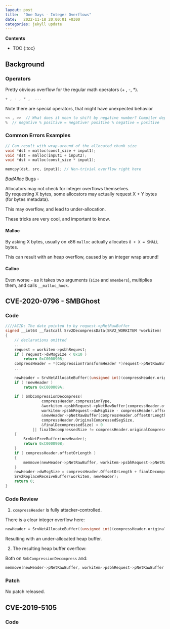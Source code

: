 ```yaml
---
layout: post
title:  "One Days - Integer Overflows"
date:   2022-11-18 20:00:01 +0300
categories: jekyll update
---
```


**Contents**
* TOC
{:toc}
## Background

### Operators
Pretty obvious overflow for the regular math operators (+ , -, *).

```c
+ , - , * ,  ...
```

Note there are special operators, that might have unexpected behavior

```c
<< , >>  // What does it mean to shift by negative number? Compiler dependent 
%  // negative % positive = negative! positive % negative = positive
```

### Common Errors Examples

```c
// Can result with wrap-around of the allocated chunk size
void *dst = malloc(const_size + input1);
void *dst = malloc(input1 + input2);
void *dst = malloc(const_size * input1); 

memcpy(dst, src, input1); // Non-trivial overflow right here
```

*BadAlloc* Bugs - 

Allocators may not check for integer overflows themselves. \
By requesting X bytes, some allocators may actually request X + Y bytes (for bytes metadata). 

This may overflow, and lead to under-allocation. 

These tricks are very cool, and important to know. 

#### Malloc

By asking X bytes, usually on x86 `malloc` actually allocates `8 + X = SMALL` bytes. 

This can result with an heap overflow, caused by an integer wrap around!

#### Calloc 

Even worse - as it takes two arguments (`size` and `nmembers`), multiplies them, and calls `__malloc_hook`. 

## CVE-2020-0796 - SMBGhost

### Code

```c
////ACID: The date pointed to by request->pNetRawBuffer
signed __int64 __fastcall Srv2DecompressData(SRV2_WORKITEM *workitem)
{
    // declarations omitted
    ...
    request = workitem->psbhRequest;
    if ( request->dwMsgSize < 0x10 )
        return 0xC000090B;
    compressHeader = *(CompressionTransformHeader *)request->pNetRawBuffer;
    ...
   
    newHeader = SrvNetAllocateBuffer((unsigned int)(compressHeader.originalCompressedSegSize + compressHeader.offsetOrLength), 0);
    if ( !newHeader )
        return 0xC000009A;
   
    if ( SmbCompressionDecompress(
                compressHeader.compressionType,
                &workitem->psbhRequest->pNetRawBuffer[compressHeader.offsetOrLength + 16],
                workitem->psbhRequest->dwMsgSize - compressHeader.offsetOrLength - 16,
                &newHeader->pNetRawBuffer[compressHeader.offsetOrLength],
                compressHeader.OriginalCompressedSegSize,
                &finalDecompressedSize) < 0
            || finalDecompressedSize != compressHeader.originalCompressedSegSize) )
    {
        SrvNetFreeBuffer(newHeader);
        return 0xC000090B;
    }
    if ( compressHeader.offsetOrLength )
    {
        memmove(newHeader->pNetRawBuffer, workitem->psbhRequest->pNetRawBuffer + 16, compressHeader.offsetOrLength);
    }
    newHeader->dwMsgSize = compressHeader.OffsetOrLength + fianlDecompressedSize;
    Srv2ReplaceReceiveBuffer(workitem, newHeader);
    return 0;
}
```

### Code Review

1. `compressHeader` is fully attacker-controlled. 

There is a clear integer overflow here:

```c
newHeader = SrvNetAllocateBuffer((unsigned int)(compressHeader.originalCompressedSegSize + compressHeader.offsetOrLength), 0);
```

Resulting with an under-allocated heap buffer.

2. The resulting heap buffer overflow:

Both on `SmbCompressionDecompress` and:

```c
memmove(newHeader->pNetRawBuffer, workitem->psbhRequest->pNetRawBuffer + 16, compressHeader.offsetOrLength);
```

### Patch

No patch released.

## CVE-2019-5105

### Code
